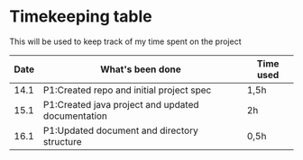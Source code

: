 # Timekeeping table
This will be used to keep track of my time spent on the project

|Date|What's been done                                 |Time used|
|----|-------------------------------------------------|---------|
|14.1|P1:Created repo and initial project spec         |   1,5h  |
|15.1|P1:Created java project and updated documentation|    2h   |
|16.1|P1:Updated document and directory structure      |   0,5h  |
